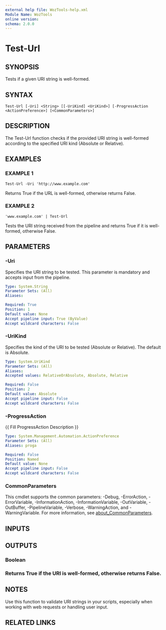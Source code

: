 ```yaml
---
external help file: WozTools-help.xml
Module Name: WozTools
online version:
schema: 2.0.0
---
```


# Test-Url

## SYNOPSIS
Tests if a given URI string is well-formed.

## SYNTAX

```
Test-Url [-Uri] <String> [[-UriKind] <UriKind>] [-ProgressAction <ActionPreference>] [<CommonParameters>]
```

## DESCRIPTION
The Test-Url function checks if the provided URI string is well-formed according to the specified URI kind (Absolute or Relative).

## EXAMPLES

### EXAMPLE 1
```
Test-Url -Uri 'http://www.example.com'
```

Returns True if the URL is well-formed, otherwise returns False.

### EXAMPLE 2
```
'www.example.com' | Test-Url
```

Tests the URI string received from the pipeline and returns True if it is well-formed, otherwise False.

## PARAMETERS

### -Uri
Specifies the URI string to be tested.
This parameter is mandatory and accepts input from the pipeline.

```yaml
Type: System.String
Parameter Sets: (All)
Aliases:

Required: True
Position: 1
Default value: None
Accept pipeline input: True (ByValue)
Accept wildcard characters: False
```

### -UriKind
Specifies the kind of the URI to be tested (Absolute or Relative).
The default is Absolute.

```yaml
Type: System.UriKind
Parameter Sets: (All)
Aliases:
Accepted values: RelativeOrAbsolute, Absolute, Relative

Required: False
Position: 2
Default value: Absolute
Accept pipeline input: False
Accept wildcard characters: False
```

### -ProgressAction
{{ Fill ProgressAction Description }}

```yaml
Type: System.Management.Automation.ActionPreference
Parameter Sets: (All)
Aliases: proga

Required: False
Position: Named
Default value: None
Accept pipeline input: False
Accept wildcard characters: False
```

### CommonParameters
This cmdlet supports the common parameters: -Debug, -ErrorAction, -ErrorVariable, -InformationAction, -InformationVariable, -OutVariable, -OutBuffer, -PipelineVariable, -Verbose, -WarningAction, and -WarningVariable. For more information, see [about_CommonParameters](http://go.microsoft.com/fwlink/?LinkID=113216).

## INPUTS

## OUTPUTS

### Boolean
### Returns True if the URI is well-formed, otherwise returns False.
## NOTES
Use this function to validate URI strings in your scripts, especially when working with web requests or handling user input.

## RELATED LINKS
